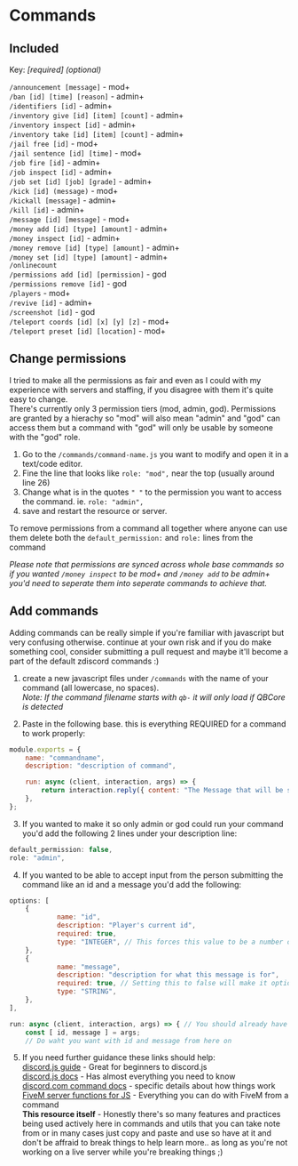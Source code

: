 # Commands

## Included
Key: *[required] (optional)*

`/announcement [message]` - mod+<br>
`/ban [id] [time] [reason]` - admin+<br>
`/identifiers [id]` - admin+<br>
`/inventory give [id] [item] [count]` - admin+<br>
`/inventory inspect [id]` - admin+<br>
`/inventory take [id] [item] [count]` - admin+<br>
`/jail free [id]` - mod+<br>
`/jail sentence [id] [time]` - mod+<br>
`/job fire [id]` - admin+<br>
`/job inspect [id]` - admin+<br>
`/job set [id] [job] [grade]` - admin+<br>
`/kick [id] (message)` - mod+<br>
`/kickall [message]` - admin+<br>
`/kill [id]` - admin+<br>
`/message [id] [message]` - mod+<br>
`/money add [id] [type] [amount]` - admin+<br>
`/money inspect [id]` - admin+<br>
`/money remove [id] [type] [amount]` - admin+<br>
`/money set [id] [type] [amount]` - admin+<br>
`/onlinecount`<br>
`/permissions add [id] [permission]` - god<br>
`/permissions remove [id]` - god<br>
`/players` - mod+<br>
`/revive [id]` - admin+<br>
`/screenshot [id]` - god<br>
`/teleport coords [id] [x] [y] [z]` - mod+<br>
`/teleport preset [id] [location]` - mod+<br>

## Change permissions

I tried to make all the permissions as fair and even as I could with my experience with servers and staffing, if you disagree with them it's quite easy to change.<br>
There's currently only 3 permission tiers (mod, admin, god). Permissions are granted by a hierachy so "mod" will also mean "admin" and "god" can access them but a command with "god" will only be usable by someone with the "god" role.

1. Go to the `/commands/command-name.js` you want to modify and open it in a text/code editor.
2. Fine the line that looks like `role: "mod",` near the top (usually around line 26)
3. Change what is in the quotes `" "` to the permission you want to access the command. ie. `role: "admin",`
4. save and restart the resource or server.

To remove permissions from a command all together where anyone can use them delete both the `default_permission:` and `role:` lines from the command

*Please note that permissions are synced across whole base commands so if you wanted `/money inspect` to be mod+ and `/money add` to be admin+ you'd need to seperate them into seperate commands to achieve that.*

## Add commands

Adding commands can be really simple if you're familiar with javascript but very confusing otherwise. continue at your own risk and if you do make something cool, consider submitting a pull request and maybe it'll become a part of the default zdiscord commands :)

1. create a new javascript files under `/commands` with the name of your command (all lowercase, no spaces).<br>
*Note: If the command filename starts with `qb-` it will only load if QBCore is detected*

2. Paste in the following base. this is everything REQUIRED for a command to work properly:

```js
module.exports = {
    name: "commandname",
    description: "description of command",

    run: async (client, interaction, args) => {
        return interaction.reply({ content: "The Message that will be sent to back when the command is run" });
    },
};
```
3. If you wanted to make it so only admin or god could run your command you'd add the following 2 lines under your description line:

```js
default_permission: false,
role: "admin",
```

4. If you wanted to be able to accept input from the person submitting the command like an id and a message you'd add the following:

```js
options: [
    {
            name: "id",
            description: "Player's current id",
            required: true,
            type: "INTEGER", // This forces this value to be a number only
    },
    {
            name: "message",
            description: "description for what this message is for",
            required: true, // Setting this to false will make it optional
            type: "STRING",
    },
],

run: async (client, interaction, args) => { // You should already have this from the first part
    const [ id, message ] = args;
    // Do waht you want with id and message from here on
```

5. If you need further guidance these links should help:<br>
[discord.js guide](https://discordjs.guide/#before-you-begin) - Great for beginners to discord.js<br>
[discord.js docs](https://discord.js.org/#/docs/main/stable/general/welcome) - Has almost everything you need to know<br>
[discord.com command docs](https://discord.com/developers/docs/interactions/application-commands) - specific details about how things work<br>
[FiveM server functions for JS](https://docs.fivem.net/docs/scripting-reference/runtimes/javascript/server-functions/) - Everything you can do with FiveM from a command<br>
**This resource itself** - Honestly there's so many features and practices being used actively here in commands and utils that you can take note from or in many cases just copy and paste and use so have at it and don't be affraid to break things to help learn more.. as long as you're not working on a live server while you're breaking things ;)
